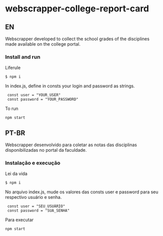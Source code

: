 # webscrapper-college-report-card
## EN
Webscrapper developed to collect the school grades of the disciplines made available on the college portal.

### Install and run
Liferule
```
$ npm i
```
In index.js, define in consts your login and password as strings.
```
 const user = "YOUR_USER"
 const password = "YOUR_PASSWORD"
```
To run
```
npm start
```
## PT-BR
Webscrapper desenvolvido para coletar as notas das disciplinas disponibilizadas no portal da faculdade.

### Instalação e execução
Lei da vida
```
$ npm i
```
No arquivo index.js, mude os valores das consts user e password para seu respectivo usuário e senha.
```
 const user = "SEU_USUÁRIO"
 const password = "SUA_SENHA"
```
Para executar
```
npm start
```